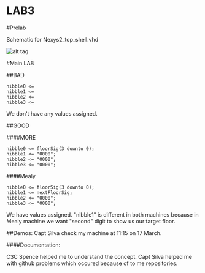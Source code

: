 LAB3
====

#Prelab

Schematic for Nexys2_top_shell.vhd

![alt tag](http://s23.postimg.org/v34a5b3ej/2014_03_16_21_17_56.jpg)


#Main LAB


##BAD
```
nibble0 <= 
nibble1 <= 
nibble2 <= 
nibble3 <=

```
We don't have any values assigned. 

##GOOD

####MORE
```
nibble0 <= floorSig(3 downto 0);
nibble1 <= "0000";
nibble2 <= "0000";
nibble3 <= "0000";
```
####Mealy
```
nibble0 <= floorSig(3 downto 0);
nibble1 <= nextFloorSig;
nibble2 <= "0000";
nibble3 <= "0000";
```
We have values assigned. "nibble1" is different in both machines because in Mealy machine we want "second" digit to show us our target floor.

##Demos:
Capt Silva check my machine at 11:15 on 17 March.


####Documentation:

C3C Spence helped me to understand the concept. 
Capt Silva helped me with github problems which occured because of to me repositories.


